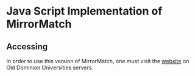 # Java Script Implementation of MirrorMatch 

## Accessing

In order to use this version of MirrorMatch, one must visit the [website](https://cs.odu.edu/~njenning) on Old Dominion Universities servers. 
